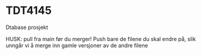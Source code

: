 # TDT4145
Dtabase prosjekt

HUSK: pull fra main før du merger!
Push bare de filene du skal endre på, slik unngår vi å merge inn gamle versjoner av de andre filene


